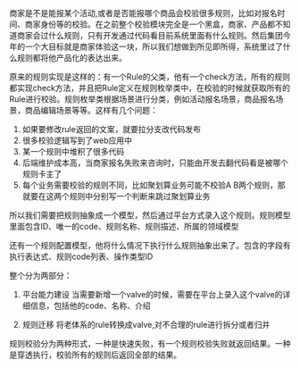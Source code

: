 
商家是不是能报某个活动,或者是否能报哪个商品会校验很多规则，比如对报名时间、商家身份等的校验。在之前整个校验模块完全是一个黑盒，商家、产品都不知道商家会过什么规则，只有开发通过代码看目前系统里面有什么规则。然后集团今年的一个大目标就是商家体验这一块，所以我们想做到所见即所得，系统里过了什么规则都将他产品化的表达出来。


原来的规则实现是这样的：有一个Rule的父类，他有一个check方法，所有的规则都实现check方法，并且把Rule定义在规则枚举类中，在校验的时候就获取所有的Rule进行校验。规则枚举类根据场景进行分类，例如活动报名场景，商品报名场景，商品编辑场景等等。这样有几个问题：
1. 如果要修改rule返回的文案，就要拉分支改代码发布
2. 很多校验逻辑写到了web应用中
3. 某一个规则中堆积了很多代码
4. 后端维护成本高，当商家报名失败来咨询时，只能由开发去翻代码看是被哪个规则卡主了
5. 每个业务需要校验的规则不同，比如聚划算业务可能不校验A B两个规则，那就要在这两个规则中分别写一个判断来跳过聚划算业务

所以我们需要把规则抽象成一个模型，然后通过平台方式录入这个规则。规则模型里面包含ID、唯一的code、规则名称、规则描述、所属的领域模型

还有一个规则配置模型，他将什么情况下执行什么规则抽象出来了。包含的字段有执行表达式、规则code列表、操作类型ID

整个分为两部分：
1. 平台能力建设
当需要新增一个valve的时候，需要在平台上录入这个valve的详细信息，包括他的code、名称、介绍

2. 规则迁移
将老体系的rule转换成valve,对不合理的rule进行拆分或者归并 







规则校验分为两种形式，一种是快速失败，有一个规则校验失败就返回结果。一种是穿透执行，校验所有的规则后返回全部的结果。